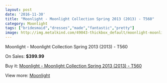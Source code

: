 ```yaml
---
layout: post
date: '2016-11-30'
title: "Moonlight - Moonlight Collection Spring 2013 (2013) - T560"
category: Moonlight
tags: ["bridesmaid","dresses","made","fantastic","pretty"]
image: http://img.metalkind.com/49043-thickbox_default/moonlight-moonlight-collection-spring-2013-2013-t560.jpg
---
```

Moonlight - Moonlight Collection Spring 2013 (2013) - T560

On Sales: **$399.99**
<a href="https://www.metalkind.com/en/moonlight/13791-moonlight-moonlight-collection-spring-2013-2013-t560.html"><amp-img layout="responsive" width="600" height="600" src="//img.metalkind.com/49043-thickbox_default/moonlight-moonlight-collection-spring-2013-2013-t560.jpg" alt="Moonlight - Moonlight Collection Spring 2013 (2013) - T560 0" /></a>
<a href="https://www.metalkind.com/en/moonlight/13791-moonlight-moonlight-collection-spring-2013-2013-t560.html"><amp-img layout="responsive" width="600" height="600" src="//img.metalkind.com/49045-thickbox_default/moonlight-moonlight-collection-spring-2013-2013-t560.jpg" alt="Moonlight - Moonlight Collection Spring 2013 (2013) - T560 1" /></a>

Buy it: [Moonlight - Moonlight Collection Spring 2013 (2013) - T560](https://www.metalkind.com/en/moonlight/13791-moonlight-moonlight-collection-spring-2013-2013-t560.html "Moonlight - Moonlight Collection Spring 2013 (2013) - T560")

View more: [Moonlight](https://www.metalkind.com/en/91-moonlight "Moonlight")